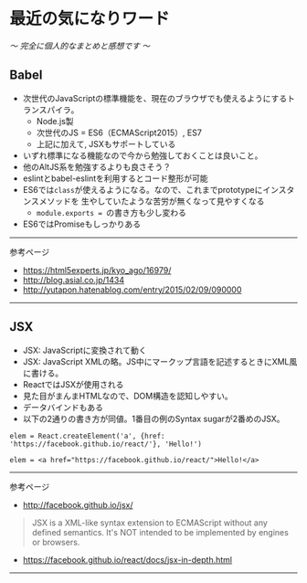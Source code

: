 # 最近の気になりワード
*〜 完全に個人的なまとめと感想です 〜*

## Babel
* 次世代のJavaScriptの標準機能を、現在のブラウザでも使えるようにするトランスパイラ。
    * Node.js製
    * 次世代のJS = ES6（ECMAScript2015）, ES7
    * 上記に加えて, JSXもサポートしている
* いずれ標準になる機能なので今から勉強しておくことは良いこと。
* 他のAltJS系を勉強するよりも良さそう？
* eslintとbabel-eslintを利用するとコード整形が可能
* ES6では`class`が使えるようになる。なので、これまでprototypeにインスタンスメソッドを
生やしていたような苦労が無くなって見やすくなる
    * `module.exports = `の書き方も少し変わる
* ES6ではPromiseもしっかりある

***
参考ページ
* https://html5experts.jp/kyo_ago/16979/
* http://blog.asial.co.jp/1434
* http://yutapon.hatenablog.com/entry/2015/02/09/090000

***

## JSX
* JSX: JavaScriptに変換されて動く
* JSX: JavaScript XMLの略。JS中にマークップ言語を記述するときにXML風に書ける。
* ReactではJSXが使用される
* 見た目がまんまHTMLなので、DOM構造を認知しやすい。
* データバインドもある
* 以下の2通りの書き方が同値。1番目の例のSyntax sugarが2番めのJSX。

```
elem = React.createElement('a', {href: 'https://facebook.github.io/react/'}, 'Hello!')

elem = <a href="https://facebook.github.io/react/">Hello!</a>
```

***
参考ページ
* http://facebook.github.io/jsx/
> JSX is a XML-like syntax extension to ECMAScript without any defined semantics. It's NOT intended to be implemented by engines or browsers.

* https://facebook.github.io/react/docs/jsx-in-depth.html

***
